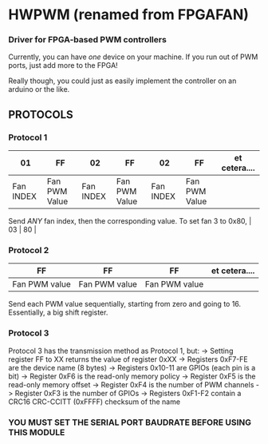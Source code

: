 # HWPWM (renamed from FPGAFAN)
### Driver for FPGA-based PWM controllers
Currently, you can have *one* device on your machine. If you run out of PWM ports, just add more to the FPGA!

Really though, you could just as easily implement the controller on an arduino or the like.

## PROTOCOLS

### Protocol 1
| 01        | FF            |  02        | FF            |  02        | FF            | et cetera.... | 
| --------- | ------------- | ---------- | ------------- | ---------- | ------------- | ------------- |
| Fan INDEX | Fan PWM Value |  Fan INDEX | Fan PWM Value |  Fan INDEX | Fan PWM Value |               |

Send *ANY* fan index, then the corresponding value. To set fan 3 to 0x80, | 03 | 80 |

### Protocol 2
   | FF            | FF            | FF            | et cetera.... |
   | ------------- | ------------- | ------------- | ------------- |
   | Fan PWM value | Fan PWM value | Fan PWM value |               |
   Send each PWM value sequentially, starting from zero and going to 16. Essentially, a big shift register.

### Protocol 3
   Protocol 3 has the transmission method as Protocol 1, but:
     -> Setting register FF to XX returns the value of register 0xXX
     -> Registers 0xF7-FE are the device name (8 bytes)
     -> Registers 0x10-11 are GPIOs (each pin is a bit)
     -> Register  0xF6 is the read-only memory policy
     -> Register  0xF5 is the read-only memory offset
     -> Register  0xF4 is the number of PWM channels
     -> Register  0xF3 is the number of GPIOs
     -> Registers 0xF1-F2 contain a CRC16 CRC-CCITT (0xFFFF) checksum of the name

### YOU MUST SET THE SERIAL PORT BAUDRATE BEFORE USING THIS MODULE
